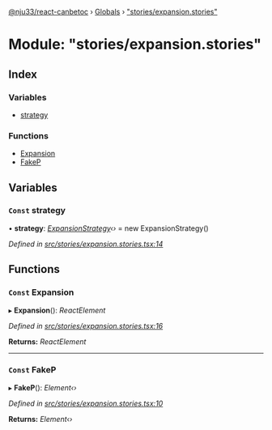[@nju33/react-canbetoc](../README.md) › [Globals](../globals.md) › ["stories/expansion.stories"](_stories_expansion_stories_.md)

# Module: "stories/expansion.stories"

## Index

### Variables

* [strategy](_stories_expansion_stories_.md#const-strategy)

### Functions

* [Expansion](_stories_expansion_stories_.md#const-expansion)
* [FakeP](_stories_expansion_stories_.md#const-fakep)

## Variables

### `Const` strategy

• **strategy**: *[ExpansionStrategy](../classes/_strategies_expansion_expansion_strategy_.expansionstrategy.md)‹›* = new ExpansionStrategy()

*Defined in [src/stories/expansion.stories.tsx:14](https://github.com/nju33/react-canbetoc/blob/62216a1/src/stories/expansion.stories.tsx#L14)*

## Functions

### `Const` Expansion

▸ **Expansion**(): *ReactElement*

*Defined in [src/stories/expansion.stories.tsx:16](https://github.com/nju33/react-canbetoc/blob/62216a1/src/stories/expansion.stories.tsx#L16)*

**Returns:** *ReactElement*

___

### `Const` FakeP

▸ **FakeP**(): *Element‹›*

*Defined in [src/stories/expansion.stories.tsx:10](https://github.com/nju33/react-canbetoc/blob/62216a1/src/stories/expansion.stories.tsx#L10)*

**Returns:** *Element‹›*

